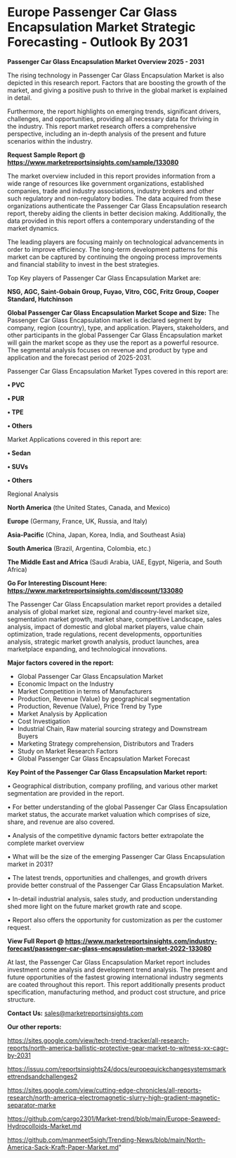  # Europe Passenger Car Glass Encapsulation Market Strategic Forecasting - Outlook By 2031

<Strong> Passenger Car Glass Encapsulation Market Overview 2025 - 2031</strong>

The rising technology in Passenger Car Glass Encapsulation Market is also depicted in this research report. Factors that are boosting the growth of the market, and giving a positive push to thrive in the global market is explained in detail.

Furthermore, the report highlights on emerging trends, significant drivers, challenges, and opportunities, providing all necessary data for thriving in the industry. This report market research offers a comprehensive perspective, including an in-depth analysis of the present and future scenarios within the industry.

<strong>Request Sample Report @ <a href=https://www.marketreportsinsights.com/sample/133080>https://www.marketreportsinsights.com/sample/133080</a></strong>

The market overview included in this report provides information from a wide range of resources like government organizations, established companies, trade and industry associations, industry brokers and other such regulatory and non-regulatory bodies. The data acquired from these organizations authenticate the Passenger Car Glass Encapsulation research report, thereby aiding the clients in better decision making. Additionally, the data provided in this report offers a contemporary understanding of the market dynamics.

The leading players are focusing mainly on technological advancements in order to improve efficiency. The long-term development patterns for this market can be captured by continuing the ongoing process improvements and financial stability to invest in the best strategies.

Top Key players of Passenger Car Glass Encapsulation Market are:

<strong>NSG, AGC, Saint-Gobain Group, Fuyao, Vitro, CGC, Fritz Group, Cooper Standard, Hutchinson</strong>

<strong><b>Global Passenger Car Glass Encapsulation Market Scope and Size:</b></strong>
The Passenger Car Glass Encapsulation market is declared segment by company, region (country), type, and application. Players, stakeholders, and other participants in the global Passenger Car Glass Encapsulation market will gain the market scope as they use the report as a powerful resource. The segmental analysis focuses on revenue and product by type and application and the forecast period of 2025-2031.

Passenger Car Glass Encapsulation Market Types covered in this report are:

<strong>• PVC

• PUR

• TPE

• Others</strong>

Market Applications covered in this report are:

<strong>• Sedan

• SUVs

• Others</strong> 

Regional Analysis

<strong>North America</strong> (the United States, Canada, and Mexico)

<strong>Europe</strong> (Germany, France, UK, Russia, and Italy)

<strong>Asia-Pacific</strong> (China, Japan, Korea, India, and Southeast Asia)

<strong>South America</strong> (Brazil, Argentina, Colombia, etc.)

<strong>The Middle East and Africa</strong> (Saudi Arabia, UAE, Egypt, Nigeria, and South Africa)

<strong>Go For Interesting Discount Here: <a href=https://www.marketreportsinsights.com/discount/133080>https://www.marketreportsinsights.com/discount/133080</a></strong>

The Passenger Car Glass Encapsulation market report provides a detailed analysis of global market size, regional and country-level market size, segmentation market growth, market share, competitive Landscape, sales analysis, impact of domestic and global market players, value chain optimization, trade regulations, recent developments, opportunities analysis, strategic market growth analysis, product launches, area marketplace expanding, and technological innovations.

<strong><b>Major factors covered in the report:</b></strong>
<ul>
  <li>Global Passenger Car Glass Encapsulation Market </li>
  <li>Economic Impact on the Industry</li>
  <li>Market Competition in terms of Manufacturers</li>
  <li>Production, Revenue (Value) by geographical segmentation</li>
  <li>Production, Revenue (Value), Price Trend by Type</li>
  <li>Market Analysis by Application</li>
  <li>Cost Investigation</li>
  <li>Industrial Chain, Raw material sourcing strategy and Downstream Buyers</li>
  <li>Marketing Strategy comprehension, Distributors and Traders</li>
  <li>Study on Market Research Factors</li>
  <li>Global Passenger Car Glass Encapsulation Market Forecast</li>
</ul>

<strong><b>Key Point of the Passenger Car Glass Encapsulation Market report:</b></strong>

• Geographical distribution, company profiling, and various other market segmentation are provided in the report.

• For better understanding of the global Passenger Car Glass Encapsulation market status, the accurate market valuation which comprises of size, share, and revenue are also covered.

• Analysis of the competitive dynamic factors better extrapolate the complete market overview

• What will be the size of the emerging Passenger Car Glass Encapsulation market in 2031?

• The latest trends, opportunities and challenges, and growth drivers provide better construal of the Passenger Car Glass Encapsulation Market.

• In-detail industrial analysis, sales study, and production understanding shed more light on the future market growth rate and scope.

• Report also offers the opportunity for customization as per the customer request.

<strong><b>View Full Report @ <a href=https://www.marketreportsinsights.com/industry-forecast/passenger-car-glass-encapsulation-market-2022-133080>https://www.marketreportsinsights.com/industry-forecast/passenger-car-glass-encapsulation-market-2022-133080</a></b></strong>


At last, the Passenger Car Glass Encapsulation Market report includes investment come analysis and development trend analysis. The present and future opportunities of the fastest growing international industry segments are coated throughout this report. This report additionally presents product specification, manufacturing method, and product cost structure, and price structure.

<strong>Contact Us:</strong>
sales@marketreportsinsights.com

<strong>Our other reports:</strong>

<a href=https://sites.google.com/view/tech-trend-tracker/all-research-reports/north-america-ballistic-protective-gear-market-to-witness-xx-cagr-by-2031>https://sites.google.com/view/tech-trend-tracker/all-research-reports/north-america-ballistic-protective-gear-market-to-witness-xx-cagr-by-2031</a>

<a href=https://issuu.com/reportsinsights24/docs/europequickchangesystemsmarkettrendsandchallenges2>https://issuu.com/reportsinsights24/docs/europequickchangesystemsmarkettrendsandchallenges2</a>

<a href=https://sites.google.com/view/cutting-edge-chronicles/all-reports-research/north-america-electromagnetic-slurry-high-gradient-magnetic-separator-marke>https://sites.google.com/view/cutting-edge-chronicles/all-reports-research/north-america-electromagnetic-slurry-high-gradient-magnetic-separator-marke</a>

<a href=https://github.com/cargo2301/Market-trend/blob/main/Europe-Seaweed-Hydrocolloids-Market.md>https://github.com/cargo2301/Market-trend/blob/main/Europe-Seaweed-Hydrocolloids-Market.md</a>

<a href=https://github.com/manmeet5sigh/Trending-News/blob/main/North-America-Sack-Kraft-Paper-Market.md>https://github.com/manmeet5sigh/Trending-News/blob/main/North-America-Sack-Kraft-Paper-Market.md</a>"
